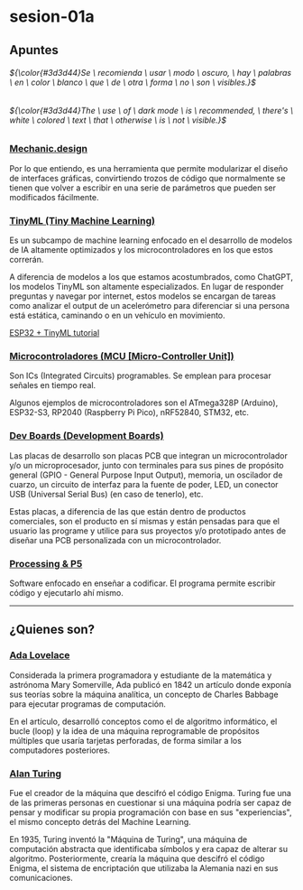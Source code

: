 <!-- markdownlint-disable MD001 MD033 -->

# sesion-01a

## Apuntes

###### ${\color{#3d3d44}Se \ recomienda \ usar \ modo \ oscuro, \ hay \ palabras \ en \ color \ blanco \ que \ de \ otra \ forma \ no \ son \ visibles.}$ <br/>

###### ${\color{#3d3d44}The \ use \ of \ dark mode \ is \ recommended, \ there's \ white \ colored \ text \ that \ otherwise \ is \ not \ visible.}$ <br/>

### [Mechanic.design](https://mechanic.design/)

Por lo que entiendo, es una herramienta que permite modularizar el diseño de interfaces gráficas, convirtiendo trozos de código que normalmente se tienen que volver a escribir en una serie de parámetros que pueden ser modificados fácilmente.

### [TinyML (Tiny Machine Learning)](https://in.mathworks.com/discovery/tinyml.html)

Es un subcampo de machine learning enfocado en el desarrollo de modelos de IA altamente optimizados y los microcontroladores en los que estos correrán.

A diferencia de modelos a los que estamos acostumbrados, como ChatGPT, los modelos TinyML son altamente especializados. En lugar de responder preguntas y navegar por internet, estos modelos se encargan de tareas como analizar el output de un acelerómetro para diferenciar si una persona está estática, caminando o en un vehículo en movimiento.

[ESP32 + TinyML tutorial](https://www.teachmemicro.com/tinyml-with-esp32-tutorial/)

### [Microcontroladores (MCU [Micro-Controller Unit])](https://www.ibm.com/mx-es/think/topics/microcontroller)

Son ICs (Integrated Circuits) programables. Se emplean para procesar señales en tiempo real.

Algunos ejemplos de microcontroladores son el ATmega328P (Arduino), ESP32-S3, RP2040 (Raspberry Pi Pico), nRF52840, STM32, etc.

### [Dev Boards (Development Boards)](https://regentelectronics.com/microcontrollers/what-is-a-development-board-introduction-types-and-applications)

Las placas de desarrollo son placas PCB que integran un microcontrolador y/o un microprocesador, junto con terminales para sus pines de propósito general (GPIO - General Purpose Input Output), memoria, un oscilador de cuarzo, un circuito de interfaz para la fuente de poder, LED, un conector USB (Universal Serial Bus) (en caso de tenerlo), etc.

Estas placas, a diferencia de las que están dentro de productos comerciales, son el producto en sí mismas y están pensadas para que el usuario las programe y utilice para sus proyectos y/o prototipado antes de diseñar una PCB personalizada con un microcontrolador.

### [Processing & P5](https://processing.org/)

Software enfocado en enseñar a codificar. El programa permite escribir código y ejecutarlo ahí mismo.

-----------------------------------------------------------------------------------------------------------

## ¿Quienes son? <!-- TEXT -->

### [Ada Lovelace](https://historia.nationalgeographic.com.es/a/ada-lovelace-visionaria-hija-lord-byron_15864)

Considerada la primera programadora y estudiante de la matemática y astrónoma Mary Somerville, Ada publicó en 1842 un artículo donde exponía sus teorías sobre la máquina analítica, un concepto de Charles Babbage para ejecutar programas de computación.

En el artículo, desarrolló conceptos como el de algoritmo informático, el bucle (loop) y la idea de una máquina reprogramable de propósitos múltiples que usaría tarjetas perforadas, de forma similar a los computadores posteriores.

### [Alan Turing](https://www.nationalgeographicla.com/ciencia/2023/06/quien-fue-alan-turing-pionero-en-el-desarrollo-de-la-inteligencia-artificial-y-la-computacion-moderna)

Fue el creador de la máquina que descifró el código Enigma.
Turing fue una de las primeras personas en cuestionar si una máquina podría ser capaz de pensar y modificar su propia programación con base en sus "experiencias", el mismo concepto detrás del Machine Learning.

En 1935, Turing inventó la "Máquina de Turing", una máquina de computación abstracta que identificaba símbolos y era capaz de alterar su algoritmo. Posteriormente, crearía la máquina que descifró el código Enigma, el sistema de encriptación que utilizaba la Alemania nazi en sus comunicaciones.
